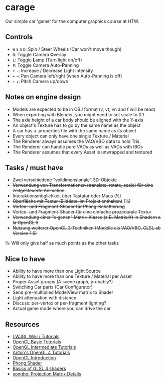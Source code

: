 carage
======
Our simple car 'game' for the computer graphics course at HTW.

Controls
--------
- `W` `S` `A` `D`: Spin / Steer Wheels (Car won't move though)
- `O`: Toggle Camera **O**verlay
- `L`: Toggle **L**amp (Turn light on/off)
- `P`: Toggle Camera Auto-**P**anning
- `+` `-`: Increase / Decrease Light Intensity
- `←` `→`: Pan Camera left/right (when Auto-Panning is off)
- `↑` `↓`: Pitch Camera up/down

Notes on engine design
----------------------
- Models are expected to be in OBJ format (v, vt, vn and f will be read)
- When exporting with Blender, you might need to set scale to 0.1
- The axle height of a car body should be aligned with the Y-axis
- An object's Texture has to go by the same name as the object
- A car has a .properties file with the same name as its object
- Every object can only have one single Texture / Material
- The Renderer always assumes the VAO/VBO data to hold Tris
- The Renderer can handle pure VAOs as well as VAOs with IBOs
- The Renderer assumes that every Asset is unwrapped and textured

Tasks / must have
-----------------
- ~~Zwei verschiedene "volldimensionale" 3D-Objekte~~
- ~~Verwendung von Transformationen (translate, rotate, scale) für eine zeitgesteuerte Animation~~
- ~~Interaktionsmöglichkeit über Tastatur oder Maus~~ (½)
- ~~Oberfläche mit Textur (Bilddatei im Projekt enthalten)~~ (½)
- ~~Vertex- und Fragment-Shader für Phong-Schattierung~~
- ~~Vertex- und Fragment-Shader für eine einfache prozedurale Textur~~
- ~~Verwendung einer "eigenen" Matrix-Klasse (z.B. Matrix4f) in Shadern a la OpenGL 3~~
- ~~Nutzung weiterer OpenGL 3-Techniken (Modelle als VAO/VBO, GLSL ab Version 1.5)~~

½: Will only give half as much points as the other tasks

Nice to have
------------
- Ability to have more than one Light Source
- Ability to have more than one Texture / Material per Asset
- Proper Asset groups (A scene graph, probably?)
- Switching Car parts (Car Configurator)
- Send pre-multiplied ModelView matrix to Shader
- Light attenuation with distance
- Discuss: per-vertex or per-fragment lighting?
- Actual game mode where you can drive the car

Resources
---------
- [LWJGL Wiki / Tutorials](http://wiki.lwjgl.org/wiki/Main_Page)
- [OpenGL Basic Tutorials](http://www.opengl-tutorial.org/beginners-tutorials/)
- [OpenGL Intermediate Tutorials](http://www.opengl-tutorial.org/intermediate-tutorials/)
- [Anton's OpenGL 4 Tutorials](http://antongerdelan.net/opengl/)
- [OpenGL Introduction](https://open.gl/)
- [Phong Shader](https://www.opengl.org/sdk/docs/tutorials/ClockworkCoders/lighting.php)
- [Basics of GLSL 4 shaders](http://www.gamedev.net/page/resources/_/technical/opengl/the-basics-of-glsl-40-shaders-r2861)
- [songho: Projection Matrix Details](http://www.songho.ca/opengl/gl_projectionmatrix.html)
